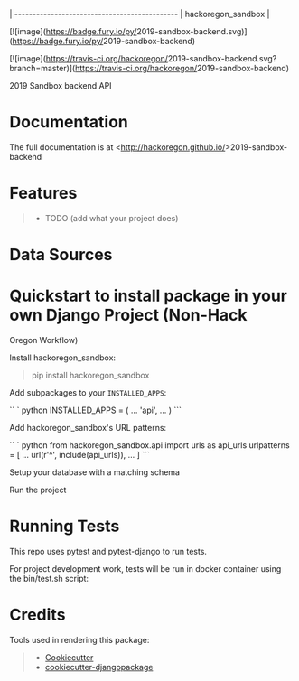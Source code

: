 |
--------------------------------------------- |
hackoregon_sandbox |

[![image](<https://badge.fury.io/py/>2019-sandbox-backend.svg)](<https://badge.fury.io/py/>2019-sandbox-backend)

[![image](<https://travis-ci.org/hackoregon/>2019-sandbox-backend.svg?branch=master)](<https://travis-ci.org/hackoregon/>2019-sandbox-backend)

2019 Sandbox backend API

# Documentation

The full documentation is at <<http://hackoregon.github.io/>>2019-sandbox-backend

# Features

> -   TODO (add what your project does)

# Data Sources

# Quickstart to install package in your own Django Project (Non-Hack
Oregon Workflow)

Install hackoregon_sandbox:

> pip install hackoregon_sandbox

Add subpackages to your `INSTALLED_APPS`:

`` ` python INSTALLED_APPS = (     ...     'api',     ... ) ```

Add hackoregon_sandbox's URL patterns:

`` ` python from hackoregon_sandbox.api import urls as api_urls   urlpatterns = [     ...     url(r'^', include(api_urls)),     ... ] ```

Setup your database with a matching schema

Run the project

# Running Tests

This repo uses pytest and pytest-django to run tests.

For project development work, tests will be run in docker container
using the bin/test.sh script:

# Credits

Tools used in rendering this package:

> -   [Cookiecutter](<https://github.com/audreyr/cookiecutter>)
> -   [cookiecutter-djangopackage](<https://github.com/pydanny/cookiecutter-djangopackage>)
